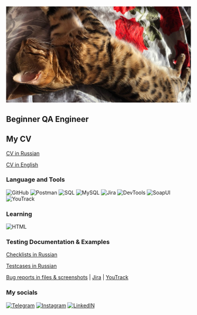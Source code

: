 ![Header](https://github.com/Wildy350/wildy350/blob/main/pics/x8SxNR01OSg.jpg)

## Beginner QA Engineer

## My CV
[CV in Russian](https://drive.google.com/file/d/1pbORwrtqZf72bOk7J7mprMYE5r55tuEC/view?usp=sharing)

[CV in English](https://drive.google.com/file/d/1XF3bRNhk-lwSvkaSPMPkcfFwS4anGQ8d/view?usp=share_link)

### Language and Tools
![GitHub](https://img.shields.io/badge/-GitHub-090909?style=for-the-badge&logo=github&logoColor=87CEFA)
![Postman](https://img.shields.io/badge/-Postman-090909?style=for-the-badge&logo=postman&logoColor=d28704)
![SQL](https://img.shields.io/badge/-SQL-090909?style=for-the-badge)
![MySQL](https://img.shields.io/badge/-MySQL-090909?style=for-the-badge&logo=mysql&logoColor=125a2a)
![Jira](https://img.shields.io/badge/-Jira-090909?style=for-the-badge&logo=jira&logoColor=1d4fd7)
![DevTools](https://img.shields.io/badge/-DevTools-090909?style=for-the-badge&logo=google&logoColor=b70e2a)
![SoapUI](https://img.shields.io/badge/-SoapUI-090909?style=for-the-badge&logo=soapui&logoColor=ffeb0e)
![YouTrack](https://img.shields.io/badge/-YouTrack-090909?style=for-the-badge)

### Learning
![HTML](https://img.shields.io/badge/-HTML-090909?style=for-the-badge)

### Testing Documentation & Examples
[Checklists in Russian](https://drive.google.com/drive/folders/1XvHxiOEezEoWT8gUjagFtdZZhvbXZNCg?usp=share_link)

[Testcases in Russian](https://docs.google.com/document/d/1kcMmmyhL8BxwBGkYyM7KBLdFRWclvUbD/edit?usp=share_link&ouid=107543338043180261978&rtpof=true&sd=true)

[Bug reports in files & screenshots](https://drive.google.com/drive/folders/1MaWX90iZ09mgL6GcWYBqFxQx-1CDu-aV?usp=sharing) | [Jira](https://wildy.atlassian.net/jira/software/c/projects/TES/issues) | [YouTrack](https://wildy.youtrack.cloud/agiles/141-2/current)

### My socials
[![Telegram](https://img.shields.io/badge/-Telegram-090909?style=for-the-badge&logo=telegram)](https://t.me/Wildy350)
[![Instagram](https://img.shields.io/badge/-Instagram-090909?style=for-the-badge&logo=instagram&logoColor=8d068d)](https://www.instagram.com/wildy350/)
[![LinkedIN](https://img.shields.io/badge/-LinkedIN-090909?style=for-the-badge&logo=linkedin&logoColor=0077ff)](https://www.linkedin.com/in/nikita-pantyushev-81b313228/)